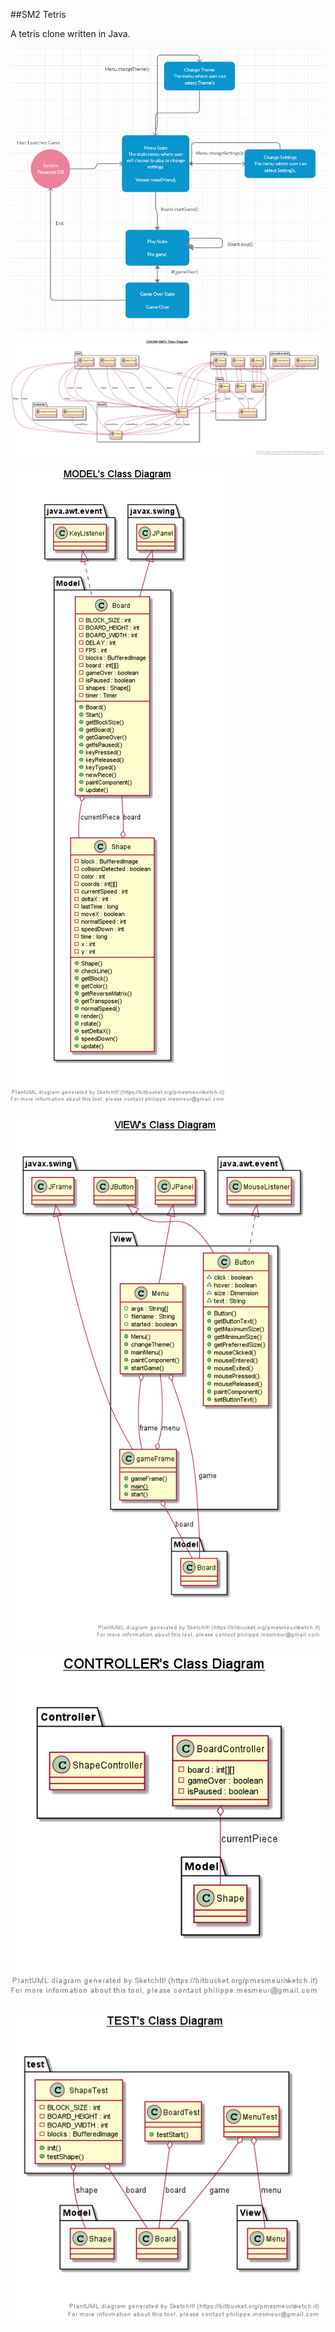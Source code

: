 ##SM2 Tetris

A tetris clone written in Java.

![State Diagram](https://github.com/edounn/cs4398-sm2/blob/master/UML/State_Diagram.png)

![Project UML diagram](https://raw.githubusercontent.com/edounn/cs4398-sm2/master/UML/cs4398_sm2.png)

![Model](https://github.com/edounn/cs4398-sm2/blob/master/UML/Model.png)

![View](https://github.com/edounn/cs4398-sm2/blob/master/UML/View.png)

![Controller](https://github.com/edounn/cs4398-sm2/blob/master/UML/Controller.png)

![tests](https://github.com/edounn/cs4398-sm2/blob/master/UML/test.png)

